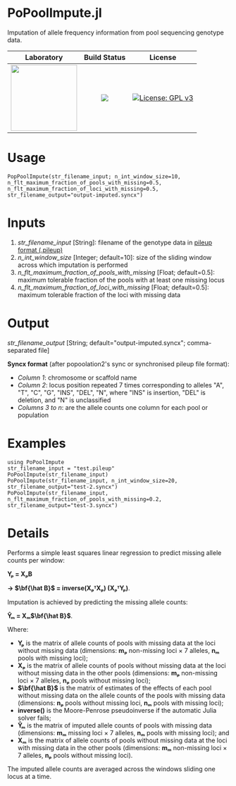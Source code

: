 # PoPoolImpute.jl
Imputation of allele frequency information from pool sequencing genotype data.

|**Laboratory**|**Build Status**|**License**|
|:---:|:---:|:---:|
| <a href="https://adaptive-evolution.biosciences.unimelb.edu.au/"><img src="https://adaptive-evolution.biosciences.unimelb.edu.au/Adaptive%20Evolution%20Logo%20mod.png" width="150"></a> | <a href="https://github.com/jeffersonfparil/PoPoolImpute.jl/actions"><img src="https://github.com/jeffersonfparil/PoPoolImpute.jl/actions/workflows/julia.yml/badge.svg"></a> | [![License: GPL v3](https://img.shields.io/badge/License-GPLv3-blue.svg)](https://www.gnu.org/licenses/gpl-3.0) |

# Usage
`PopPoolImpute(str_filename_input; n_int_window_size=10, n_flt_maximum_fraction_of_pools_with_missing=0.5, n_flt_maximum_fraction_of_loci_with_missing=0.5, str_filename_output="output-imputed.syncx")`


# Inputs
1. *str_filename_input* [String]: filename of the genotype data in [pileup format (.pileup)](http://samtools.sourceforge.net/pileup.shtml)
2. *n_int_window_size* [Integer; default=10]: size of the sliding window across which imputation is performed
3. *n_flt_maximum_fraction_of_pools_with_missing* [Float; default=0.5]: maximum tolerable fraction of the pools with at least one missing locus
4. *n_flt_maximum_fraction_of_loci_with_missing* [Float; default=0.5]: maximum tolerable fraction of the loci with missing data


# Output
*str_filename_output* [String; default="output-imputed.syncx"; comma-separated file]

**Syncx format** (after popoolation2's sync or synchronised pileup file format):
- *Column 1*:   chromosome or scaffold name
- *Column 2*:   locus position repeated 7 times corresponding to alleles "A", "T", "C", "G", "INS", "DEL", "N", where "INS" is insertion, "DEL" is deletion, and "N" is unclassified
- *Columns 3 to n*: are the allele counts one column for each pool or population


# Examples
```
using PoPoolImpute
str_filename_input = "test.pileup"
PoPoolImpute(str_filename_input)
PoPoolImpute(str_filename_input, n_int_window_size=20, str_filename_output="test-2.syncx")
PoPoolImpute(str_filename_input, n_flt_maximum_fraction_of_pools_with_missing=0.2, str_filename_output="test-3.syncx")
```
# Details

Performs a simple least squares linear regression to predict missing allele counts per window:

**Yₚ = XₚB**

**→ $\bf{\hat B}$ = inverse(XₚᵀXₚ) (XₚᵀYₚ)**.

Imputation is achieved by predicting the missing allele counts:

**Ŷₘ = Xₘ$\bf{\hat B}$**.

Where:

- **Yₚ** is the matrix of allele counts of pools with missing data at the loci without missing data (dimensions: **mₚ** non-missing loci × 7 alleles, **nₘ** pools with missing loci);
- **Xₚ** is the matrix of allele counts of pools without missing data at the loci without missing data in the other pools (dimensions: **mₚ** non-missing loci × 7 alleles, **nₚ** pools without missing loci);
- **$\bf{\hat B}$** is the matrix of estimates of the effects of each pool without missing data on the allele counts of the pools with missing data (dimensions: **nₚ** pools without missing loci, **nₘ** pools with missing loci);
- **inverse()** is the Moore-Penrose pseudoinverse if the automatic Julia solver fails;
- **Ŷₘ** is the matrix of imputed allele counts of pools with missing data (dimensions: **mₘ** missing loci × 7 alleles, **nₘ** pools with missing loci); and
- **Xₘ** is the matrix of allele counts of pools without missing data at the loci with missing data in the other pools (dimensions: **mₘ** non-missing loci × 7 alleles, **nₚ** pools without missing loci).

The imputed allele counts are averaged across the windows sliding one locus at a time.
